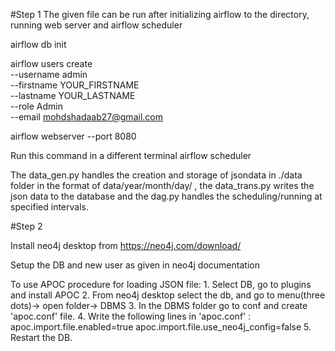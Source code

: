 #Step 1
The given file can be run after initializing airflow to the directory, running web server and airflow scheduler

airflow db init

airflow users create\
 --username admin\
 --firstname YOUR_FIRSTNAME\
 --lastname YOUR_LASTNAME\
 --role Admin\
 --email mohdshadaab27@gmail.com

airflow webserver --port 8080

Run this command in a different terminal
airflow scheduler

The data_gen.py handles the creation and storage of jsondata in ./data folder in the format of data/year/month/day/ , the data_trans.py writes the json data to the database and the dag.py handles the scheduling/running at specified intervals.

#Step 2

Install neo4j desktop from https://neo4j.com/download/

Setup the DB and new user as given in neo4j documentation

To use APOC procedure for loading JSON file:
	1. Select DB, go to plugins and install APOC
	2. From neo4j desktop select the db, and go to menu(three dots)-> open folder-> DBMS
	3. In the DBMS folder go to conf and create 'apoc.conf' file.
	4. Write the following lines in 'apoc.conf' :
		apoc.import.file.enabled=true
		apoc.import.file.use_neo4j_config=false
	5. Restart the DB.
